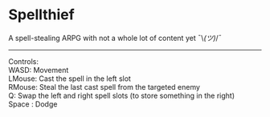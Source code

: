# Spellthief
 
A spell-stealing ARPG with not a whole lot of content yet ¯\\_(ツ)_/¯

------------------------------------------------------------------------

Controls:  
WASD: Movement  
LMouse: Cast the spell in the left slot  
RMouse: Steal the last cast spell from the targeted enemy  
Q: Swap the left and right spell slots (to store something in the right)  
Space : Dodge  

